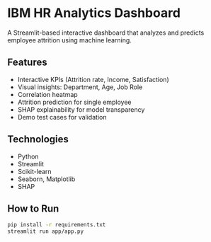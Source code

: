 # IBM HR Analytics Dashboard

A Streamlit-based interactive dashboard that analyzes and predicts employee attrition using machine learning.

## Features
- Interactive KPIs (Attrition rate, Income, Satisfaction)
- Visual insights: Department, Age, Job Role
- Correlation heatmap
- Attrition prediction for single employee
- SHAP explainability for model transparency
- Demo test cases for validation

## Technologies
- Python
- Streamlit
- Scikit-learn
- Seaborn, Matplotlib
- SHAP

## How to Run
```bash
pip install -r requirements.txt
streamlit run app/app.py
